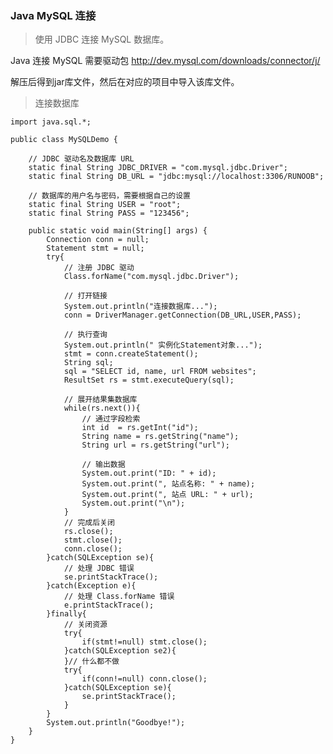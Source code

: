 ### Java MySQL 连接

> 使用 JDBC 连接 MySQL 数据库。

Java 连接 MySQL 需要驱动包 http://dev.mysql.com/downloads/connector/j/

解压后得到jar库文件，然后在对应的项目中导入该库文件。

> 连接数据库

    import java.sql.*;
    
    public class MySQLDemo {
    
        // JDBC 驱动名及数据库 URL
        static final String JDBC_DRIVER = "com.mysql.jdbc.Driver";  
        static final String DB_URL = "jdbc:mysql://localhost:3306/RUNOOB";
    
        // 数据库的用户名与密码，需要根据自己的设置
        static final String USER = "root";
        static final String PASS = "123456";
    
        public static void main(String[] args) {
            Connection conn = null;
            Statement stmt = null;
            try{
                // 注册 JDBC 驱动
                Class.forName("com.mysql.jdbc.Driver");
            
                // 打开链接
                System.out.println("连接数据库...");
                conn = DriverManager.getConnection(DB_URL,USER,PASS);
            
                // 执行查询
                System.out.println(" 实例化Statement对象...");
                stmt = conn.createStatement();
                String sql;
                sql = "SELECT id, name, url FROM websites";
                ResultSet rs = stmt.executeQuery(sql);
            
                // 展开结果集数据库
                while(rs.next()){
                    // 通过字段检索
                    int id  = rs.getInt("id");
                    String name = rs.getString("name");
                    String url = rs.getString("url");
        
                    // 输出数据
                    System.out.print("ID: " + id);
                    System.out.print(", 站点名称: " + name);
                    System.out.print(", 站点 URL: " + url);
                    System.out.print("\n");
                }
                // 完成后关闭
                rs.close();
                stmt.close();
                conn.close();
            }catch(SQLException se){
                // 处理 JDBC 错误
                se.printStackTrace();
            }catch(Exception e){
                // 处理 Class.forName 错误
                e.printStackTrace();
            }finally{
                // 关闭资源
                try{
                    if(stmt!=null) stmt.close();
                }catch(SQLException se2){
                }// 什么都不做
                try{
                    if(conn!=null) conn.close();
                }catch(SQLException se){
                    se.printStackTrace();
                }
            }
            System.out.println("Goodbye!");
        }
    }